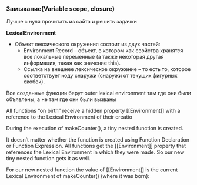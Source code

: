 ### Замыкание(Variable scope, closure)

Лучше с нуля прочитать из сайта и решить задачки

**LexicalEnvironment**

- Объект лексического окружения состоит из двух частей:
    - Environment Record – объект, в котором как свойства хранятся все локальные переменные (а также некоторая другая
      информация, такая как значение this).
    - Ссылка на внешнее лексическое окружение – то есть то, которое соответствует коду снаружи (снаружи от текущих
      фигурных скобок).

Все созданные функции берут outer lexical environment там где они были объявлены, а не там где они были вызваны

All functions “on birth” receive a hidden property [[Environment]] with a reference to the Lexical Environment of their
creatio

During the execution of makeCounter(), a tiny nested function is created.

It doesn’t matter whether the function is created using Function Declaration or Function Expression. All functions get
the [[Environment]] property that references the Lexical Environment in which they were made. So our new tiny nested
function gets it as well.

For our new nested function the value of [[Environment]] is the current Lexical Environment of makeCounter() (where it
was born):
